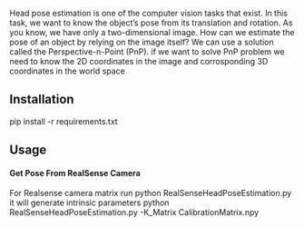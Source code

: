 Head pose estimation is one of the computer vision tasks that exist. In this task, we want to know the object’s pose from its translation and rotation.
As you know, we have only a two-dimensional image. How can we estimate the pose of an object by relying on the image itself? We can use a solution called the Perspective-n-Point (PnP).
if we want to solve PnP problem we need to know the 2D coordinates in the image and corrosponding 3D coordinates in the world space

## Installation
pip install -r requirements.txt

## Usage

#### Get Pose From RealSense Camera

For Realsense camera matrix 
run python RealSenseHeadPoseEstimation.py it will generate intrinsic parameters
python RealSenseHeadPoseEstimation.py -K_Matrix CalibrationMatrix.npy 
